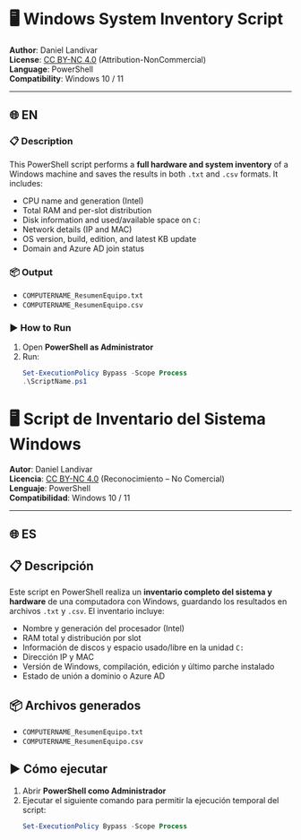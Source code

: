 # 🖥️ Windows System Inventory Script

**Author**: Daniel Landivar  
**License**: [CC BY-NC 4.0](https://creativecommons.org/licenses/by-nc/4.0/) (Attribution-NonCommercial)  
**Language**: PowerShell  
**Compatibility**: Windows 10 / 11  

---

## 🌐 EN

### 📋 Description

This PowerShell script performs a **full hardware and system inventory** of a Windows machine and saves the results in both `.txt` and `.csv` formats. It includes:

- CPU name and generation (Intel)
- Total RAM and per-slot distribution
- Disk information and used/available space on `C:`
- Network details (IP and MAC)
- OS version, build, edition, and latest KB update
- Domain and Azure AD join status

### 📦 Output

- `COMPUTERNAME_ResumenEquipo.txt`  
- `COMPUTERNAME_ResumenEquipo.csv`

### ▶️ How to Run

1. Open **PowerShell as Administrator**
2. Run:
   ```powershell
   Set-ExecutionPolicy Bypass -Scope Process
   .\ScriptName.ps1


# 🖥️ Script de Inventario del Sistema Windows

**Autor**: Daniel Landivar  
**Licencia**: [CC BY-NC 4.0](https://creativecommons.org/licenses/by-nc/4.0/) (Reconocimiento – No Comercial)  
**Lenguaje**: PowerShell  
**Compatibilidad**: Windows 10 / 11  

---

## 🌐 ES

## 📋 Descripción

Este script en PowerShell realiza un **inventario completo del sistema y hardware** de una computadora con Windows, guardando los resultados en archivos `.txt` y `.csv`. El inventario incluye:

- Nombre y generación del procesador (Intel)  
- RAM total y distribución por slot  
- Información de discos y espacio usado/libre en la unidad `C:`  
- Dirección IP y MAC  
- Versión de Windows, compilación, edición y último parche instalado  
- Estado de unión a dominio o Azure AD  

## 📦 Archivos generados

- `COMPUTERNAME_ResumenEquipo.txt`  
- `COMPUTERNAME_ResumenEquipo.csv`  

## ▶️ Cómo ejecutar

1. Abrir **PowerShell como Administrador**  
2. Ejecutar el siguiente comando para permitir la ejecución temporal del script:  
   ```powershell
   Set-ExecutionPolicy Bypass -Scope Process
